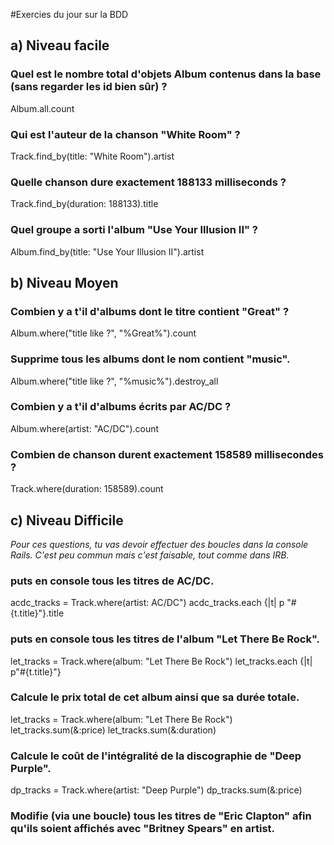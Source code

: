 #Exercies du jour sur la BDD

## a) Niveau facile
### Quel est le nombre total d'objets Album contenus dans la base (sans regarder les id bien sûr) ?
Album.all.count

### Qui est l'auteur de la chanson "White Room" ?
Track.find_by(title: "White Room").artist

### Quelle chanson dure exactement 188133 milliseconds ?
Track.find_by(duration: 188133).title

### Quel groupe a sorti l'album "Use Your Illusion II" ?
Album.find_by(title: "Use Your Illusion II").artist

## b) Niveau Moyen
### Combien y a t'il d'albums dont le titre contient "Great" ?
Album.where("title like ?", "%Great%").count

### Supprime tous les albums dont le nom contient "music".
Album.where("title like ?", "%music%").destroy_all

### Combien y a t'il d'albums écrits par AC/DC ?
Album.where(artist: "AC/DC").count

### Combien de chanson durent exactement 158589 millisecondes ?
Track.where(duration: 158589).count

## c) Niveau Difficile
*Pour ces questions, tu vas devoir effectuer des boucles dans la console Rails. C'est peu commun mais c'est faisable, tout comme dans IRB.*

### puts en console tous les titres de AC/DC.
acdc_tracks = Track.where(artist: AC/DC")
acdc_tracks.each {|t| p "#{t.title}"}.title

### puts en console tous les titres de l'album "Let There Be Rock".
let_tracks = Track.where(album: "Let There Be Rock")
let_tracks.each {|t| p"#{t.title}"}

### Calcule le prix total de cet album ainsi que sa durée totale.
let_tracks = Track.where(album: "Let There Be Rock")
let_tracks.sum(&:price)
let_tracks.sum(&:duration)


### Calcule le coût de l'intégralité de la discographie de "Deep Purple".
dp_tracks = Track.where(artist: "Deep Purple")
dp_tracks.sum(&:price)

### Modifie (via une boucle) tous les titres de "Eric Clapton" afin qu'ils soient affichés avec "Britney Spears" en artist.

